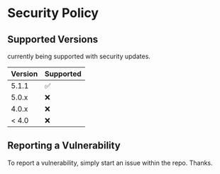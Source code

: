 # Security Policy

## Supported Versions
currently being supported with security updates.

| Version | Supported          |
| ------- | ------------------ |
| 5.1.1   | :white_check_mark: |
| 5.0.x   | :x:                |
| 4.0.x   |  :x: |
| < 4.0   | :x:                |

## Reporting a Vulnerability

To report a vulnerability, simply start an issue within the repo. Thanks.
